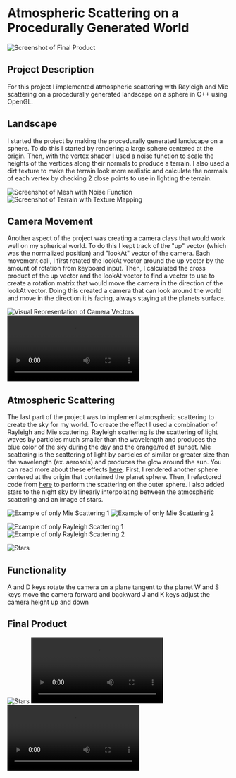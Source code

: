Atmospheric Scattering on a Procedurally Generated World
========================================

![Screenshot of Final Product](images/sunset.PNG)

Project Description
------------

For this project I implemented atmospheric scattering with Rayleigh and Mie scattering on a procedurally generated landscape on a sphere in C++ using OpenGL.

Landscape
------------

I started the project by making the procedurally generated landscape on a sphere. To do this I started by rendering a large sphere centered at the origin. Then, with the vertex shader I used a noise function to scale the heights of the vertices along their normals to produce a terrain. I also used a dirt texture to make the terrain look more realistic and calculate the normals of each vertex by checking 2 close points to use in lighting the terrain.

![Screenshot of Mesh with Noise Function](images/terrain.PNG)
![Screenshot of Terrain with Texture Mapping](images/terrain2.PNG)

Camera Movement
--------

Another aspect of the project was creating a camera class that would work well on my spherical world. To do this I kept track of the "up" vector (which was the normalized position) and "lookAt" vector of the camera. Each movement call, I first rotated the lookAt vector around the up vector by the amount of rotation from keyboard input. Then, I calculated the cross product of the up vector and the lookAt vector to find a vector to use to create a rotation matrix that would move the camera in the direction of the lookAt vector. Doing this created a camera that can look around the world and move in the direction it is facing, always staying at the planets surface.

![Visual Representation of Camera Vectors](images/cameraVectors.png)
![Demo of Camera Movement](images/camera.mp4)

Atmospheric Scattering
-------

The last part of the project was to implement atmospheric scattering to create the sky for my world. To create the effect I used a combination of Rayleigh and Mie scattering. Rayleigh scattering is the scattering of light waves by particles much smaller than the wavelength and produces the blue color of the sky during the day and the orange/red at sunset. Mie scattering is the scattering of light by particles of similar or greater size than the wavelength (ex. aerosols) and produces the glow around the sun. You can read more about these effects [here](<https://developer.nvidia.com/gpugems/GPUGems2/gpugems2_chapter16.html>). First, I rendered another sphere centered at the origin that contained the planet sphere. Then, I refactored code from [here](<https://github.com/wwwtyro/glsl-atmosphere>) to perform the scattering on the outer sphere. I also added stars to the night sky by linearly interpolating between the atmospheric scattering and an image of stars.

![Example of only Mie Scattering 1](images/mie1.png)
![Example of only Mie Scattering 2](images/mie2.png)

![Example of only Rayleigh Scattering 1](images/rayleigh1.png)
![Example of only Rayleigh Scattering 2](images/rayleigh2.png)

![Stars](images/stars.PNG)

Functionality
------------

A and D keys rotate the camera on a plane tangent to the planet
W and S keys move the camera forward and backward
J and K keys adjust the camera height up and down

Final Product
------------
![Stars](images/final1-2.gif)
![Stars](images/final2.mp4)
![Stars](images/final3.mp4)

